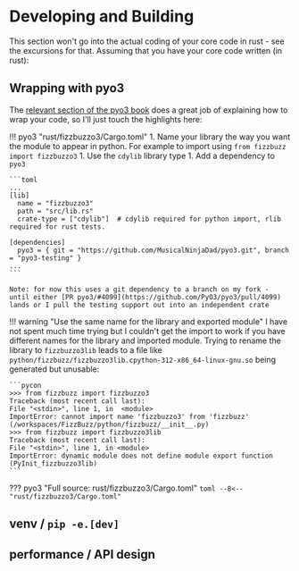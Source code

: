 # Developing and Building

This section won't go into the actual coding of your core code in rust - see the excursions for that. Assuming that you have your core code written (in rust):

## Wrapping with pyo3

The [relevant section of the pyo3 book](https://pyo3.rs/latest/rust-from-python) does a great job of explaining how to wrap your code, so I'll just touch the highlights here:

!!! pyo3 "rust/fizzbuzzo3/Cargo.toml"
    1. Name your library the way you want the module to appear in python. For example to import using `from fizzbuzz import fizzbuzzo3`
    1. Use the `cdylib` library type
    1. Add a dependency to `pyo3`

    ```toml
    ...
    [lib]
      name = "fizzbuzzo3"
      path = "src/lib.rs"
      crate-type = ["cdylib"]  # cdylib required for python import, rlib required for rust tests.

    [dependencies]
      pyo3 = { git = "https://github.com/MusicalNinjaDad/pyo3.git", branch = "pyo3-testing" }
    ...
    ```

    Note: for now this uses a git dependency to a branch on my fork - until either [PR pyo3/#4099](https://github.com/PyO3/pyo3/pull/4099) lands or I pull the testing support out into an independent crate

!!! warning "Use the same name for the library and exported module"
    I have not spent much time trying but I couldn't get the import to work if you have different names for the library and imported module. Trying to rename the library to `fizzbuzzo3lib` leads to a file like `python/fizzbuzz/fizzbuzzo3lib.cpython-312-x86_64-linux-gnu.so` being generated but unusable:

    ```pycon
    >>> from fizzbuzz import fizzbuzzo3
    Traceback (most recent call last):
    File "<stdin>", line 1, in  <module>
    ImportError: cannot import name 'fizzbuzzo3' from 'fizzbuzz' (/workspaces/FizzBuzz/python/fizzbuzz/__init__.py)
    >>> from fizzbuzz import fizzbuzzo3lib
    Traceback (most recent call last):
    File "<stdin>", line 1, in <module>
    ImportError: dynamic module does not define module export function (PyInit_fizzbuzzo3lib)
    ```

??? pyo3 "Full source: rust/fizzbuzzo3/Cargo.toml"
    ```toml
    --8<-- "rust/fizzbuzzo3/Cargo.toml"
    ```

## venv / `pip -e.[dev]`

## performance / API design
